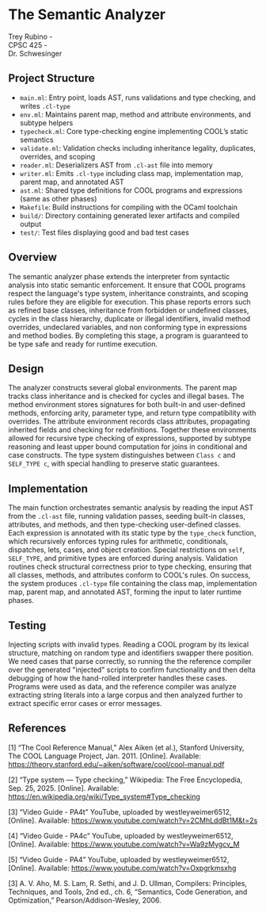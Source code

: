# The Semantic Analyzer  
Trey Rubino -  
CPSC 425 -  
Dr. Schwesinger  

## Project Structure  
- `main.ml`: Entry point, loads AST, runs validations and type checking, and writes `.cl-type`  
- `env.ml`: Maintains parent map, method and attribute environments, and subtype helpers  
- `typecheck.ml`: Core type-checking engine implementing COOL’s static semantics  
- `validate.ml`: Validation checks including inheritance legality, duplicates, overrides, and scoping  
- `reader.ml`: Deserializers AST from `.cl-ast` file into memory  
- `writer.ml`: Emits `.cl-type` including class map, implementation map, parent map, and annotated AST  
- `ast.ml`: Shared type definitions for COOL programs and expressions (same as other phases)  
- `Makefile`: Build instructions for compiling with the OCaml toolchain  
- `build/`: Directory containing generated lexer artifacts and compiled output  
- `test/`: Test files displaying good and bad test cases  

## Overview  
The semantic analyzer phase extends the interpreter from syntactic analysis into static semantic enforcement.
It ensure that COOL programs respect the language's type system, inheritance constraints, and scoping rules before
they are eligible for execution. This phase reports errors such as refined base classes, inheritance from forbidden or
undefined classes, cycles in the class hierarchy, duplicate or illegal identifiers, invalid method overrides, undeclared
variables, and non conforming type in expressions and method bodies. By completing this stage, a program is guaranteed
to be type safe and ready for runtime execution.

## Design  
The analyzer constructs several global environments. The parent map tracks class inheritance and is checked for cycles 
and illegal bases. The method environment stores signatures for both built-in and user-defined methods, enforcing arity, 
parameter type, and return type compatibility with overrides. The attribute environment records class attributes, propagating
inherited fields and checking for redefinitions. Together these environments allowed for recursive type checking of expressions, 
supported by subtype reasoning and least upper bound computation for joins in conditional and case constructs. The type system 
distinguishes between `Class c` and `SELF_TYPE c`, with special handling to preserve static guarantees.

## Implementation  
The main function orchestrates semantic analysis by reading the input AST from the `.cl-ast` file, running validation passes,
seeding built-in classes, attributes, and methods, and then type-checking user-defined classes. Each expression is annotated with
its static type by the `type_check` function, which recursively enforces typing rules for arithmetic, conditionals, dispatches, 
lets, cases, and object creation. Special restrictions on `self`, `SELF_TYPE`, and primitive types are enforced during analysis. 
Validation routines check structural correctness prior to type checking, ensuring that all classes, methods, and attributes conform
to COOL's rules. On success, the system produces `.cl-type` file containing the class map, implementation map, parent map, and annotated
AST, forming the input to later runtime phases.

## Testing
Injecting scripts with invalid types. Reading a COOL program by its lexical structure, matching on random type and identifiers swapper there position. We need cases that parse correctly, so running the the reference compiler over the generated "injected" scripts to confirm functionality and then delta debugging of how the hand-rolled interpreter handles these cases. Programs were used as data, and the reference compiler was analyze extracting string literals into a large corpus and then analyzed further to extract specific error cases or error messages.

## References  
[1] “The Cool Reference Manual,” Alex Aiken (et al.), Stanford University, The COOL Language Project, Jan. 2011. 
[Online]. Available: https://theory.stanford.edu/~aiken/software/cool/cool-manual.pdf

[2] “Type system — Type checking,” Wikipedia: The Free Encyclopedia, Sep. 25, 2025. 
[Online]. Available: https://en.wikipedia.org/wiki/Type_system#Type_checking

[3] “Video Guide - PA4t” YouTube, uploaded by westleyweimer6512, 
[Online]. Available: https://www.youtube.com/watch?v=2CMhLddBt1M&t=2s

[4] “Video Guide - PA4c” YouTube, uploaded by westleyweimer6512, 
[Online]. Available: https://www.youtube.com/watch?v=Wa9zMygcv_M

[5] “Video Guide - PA4” YouTube, uploaded by westleyweimer6512, 
[Online]. Available: https://www.youtube.com/watch?v=Oxpgrkmsxhg

[3] A. V. Aho, M. S. Lam, R. Sethi, and J. D. Ullman, Compilers: Principles, Techniques, 
and Tools, 2nd ed., ch. 6, “Semantics, Code Generation, and Optimization,” Pearson/Addison-Wesley, 2006.